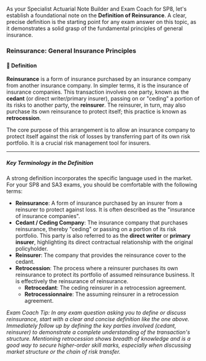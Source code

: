 As your Specialist Actuarial Note Builder and Exam Coach for SP8, let's establish a foundational note on the **Definition of Reinsurance**. A clear, precise definition is the starting point for any exam answer on this topic, as it demonstrates a solid grasp of the fundamental principles of general insurance.

### **Reinsurance: General Insurance Principles**

#### **🔸 Definition**

**Reinsurance** is a form of insurance purchased by an insurance company from another insurance company. In simpler terms, it is the insurance of insurance companies. This transaction involves one party, known as the **cedant** (or direct writer/primary insurer), passing on or "ceding" a portion of its risks to another party, the **reinsurer**. The reinsurer, in turn, may also purchase its own reinsurance to protect itself; this practice is known as **retrocession**.

The core purpose of this arrangement is to allow an insurance company to protect itself against the risk of losses by transferring part of its own risk portfolio. It is a crucial risk management tool for insurers.

---

##### **Key Terminology in the Definition**

A strong definition incorporates the specific language used in the market. For your SP8 and SA3 exams, you should be comfortable with the following terms:

* **Reinsurance**: A form of insurance purchased by an insurer from a reinsurer to protect against loss. It is often described as the "insurance of insurance companies".  
* **Cedant / Ceding Company**: The insurance company that purchases reinsurance, thereby "ceding" or passing on a portion of its risk portfolio. This party is also referred to as the **direct writer** or **primary insurer**, highlighting its direct contractual relationship with the original policyholder.  
* **Reinsurer**: The company that provides the reinsurance cover to the cedant.  
* **Retrocession**: The process where a reinsurer purchases its own reinsurance to protect its portfolio of assumed reinsurance business. It is effectively the reinsurance of reinsurance.  
  * **Retrocedant**: The ceding reinsurer in a retrocession agreement.  
  * **Retrocessionnaire**: The assuming reinsurer in a retrocession agreement.

*Exam Coach Tip: In any exam question asking you to define or discuss reinsurance, start with a clear and concise definition like the one above. Immediately follow up by defining the key parties involved (cedant, reinsurer) to demonstrate a complete understanding of the transaction's structure. Mentioning retrocession shows breadth of knowledge and is a good way to secure higher-order skill marks, especially when discussing market structure or the chain of risk transfer.*

